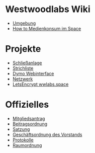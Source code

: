 Westwoodlabs Wiki 
=====================
* [Umgebung](Projekte/outside_infra.md)
* [How to Medienkonsum im Space](Projekte/Media_in_Space.md)

Projekte
=====================
* [Schließanlage](Projekte/Schliessanlage.md)
* [Strichliste](Projekte/Strichliste.md)
* [Dymo Webinterface](Projekte/Dymo.md)
* [Netzwerk](Projekte/Netzwerk.md)
* [LetsEncrypt wwlabs.space](Projekte/letsencrypt-wwlabs.space.md)


Offizielles
=====================
* [Mitgliedsantrag](https://westwoodlabs.de/dateien/Mitgliedsantrag.pdf)
* [Beitragsordnung](Offizielles/Beitragsordnung.md)
* [Satzung](Offizielles/Satzung.md)
* [Geschäftsordnung des Vorstands](Offizielles/Geschaeftsordnung_des_Vorstands.md)
* [Protokolle](Offizielles/protokolle.md)
* [Raumordnung](Offizielles/Raumordnung_der_Westwoodlabs_e.V.md)
